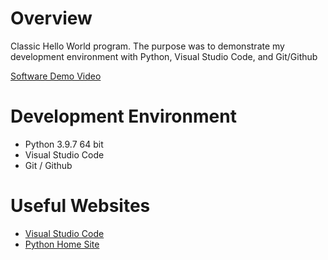 # Overview

Classic Hello World program. The purpose was to demonstrate my development environment with Python, Visual Studio Code, and Git/Github

[Software Demo Video](https://youtu.be/gx1iyAywgko)

# Development Environment

* Python 3.9.7 64 bit
* Visual Studio Code
* Git / Github


# Useful Websites
* [Visual Studio Code](https://code.visualstudio.com/download)
* [Python Home Site](https://www.python.org/)
